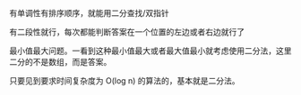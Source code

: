 有单调性有排序顺序，就能用二分查找/双指针

有二段性就行，每次都能判断答案在一个位置的左边或者右边就行了

最小值最大问题。一看到这种最小值最大或者最大值最小就考虑使用二分法，这里二分的不是数组，而是答案。

只要见到要求时间复杂度为 O(log n) 的算法的，基本就是二分法。
